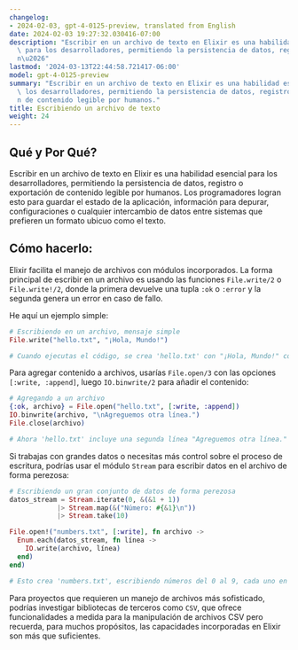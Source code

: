```yaml
---
changelog:
- 2024-02-03, gpt-4-0125-preview, translated from English
date: 2024-02-03 19:27:32.030416-07:00
description: "Escribir en un archivo de texto en Elixir es una habilidad esencial\
  \ para los desarrolladores, permitiendo la persistencia de datos, registro o exportaci\xF3\
  n\u2026"
lastmod: '2024-03-13T22:44:58.721417-06:00'
model: gpt-4-0125-preview
summary: "Escribir en un archivo de texto en Elixir es una habilidad esencial para\
  \ los desarrolladores, permitiendo la persistencia de datos, registro o exportaci\xF3\
  n de contenido legible por humanos."
title: Escribiendo un archivo de texto
weight: 24
---
```


## Qué y Por Qué?

Escribir en un archivo de texto en Elixir es una habilidad esencial para los desarrolladores, permitiendo la persistencia de datos, registro o exportación de contenido legible por humanos. Los programadores logran esto para guardar el estado de la aplicación, información para depurar, configuraciones o cualquier intercambio de datos entre sistemas que prefieren un formato ubicuo como el texto.

## Cómo hacerlo:

Elixir facilita el manejo de archivos con módulos incorporados. La forma principal de escribir en un archivo es usando las funciones `File.write/2` o `File.write!/2`, donde la primera devuelve una tupla `:ok` o `:error` y la segunda genera un error en caso de fallo.

He aquí un ejemplo simple:

```elixir
# Escribiendo en un archivo, mensaje simple
File.write("hello.txt", "¡Hola, Mundo!")

# Cuando ejecutas el código, se crea 'hello.txt' con "¡Hola, Mundo!" como contenido
```

Para agregar contenido a archivos, usarías `File.open/3` con las opciones `[:write, :append]`, luego `IO.binwrite/2` para añadir el contenido:

```elixir
# Agregando a un archivo
{:ok, archivo} = File.open("hello.txt", [:write, :append])
IO.binwrite(archivo, "\nAgreguemos otra línea.")
File.close(archivo)

# Ahora 'hello.txt' incluye una segunda línea "Agreguemos otra línea."
```

Si trabajas con grandes datos o necesitas más control sobre el proceso de escritura, podrías usar el módulo `Stream` para escribir datos en el archivo de forma perezosa:

```elixir
# Escribiendo un gran conjunto de datos de forma perezosa
datos_stream = Stream.iterate(0, &(&1 + 1))
            |> Stream.map(&("Número: #{&1}\n"))
            |> Stream.take(10)

File.open!("numbers.txt", [:write], fn archivo ->
  Enum.each(datos_stream, fn línea ->
    IO.write(archivo, línea)
  end)
end)

# Esto crea 'numbers.txt', escribiendo números del 0 al 9, cada uno en una nueva línea.
```

Para proyectos que requieren un manejo de archivos más sofisticado, podrías investigar bibliotecas de terceros como `CSV`, que ofrece funcionalidades a medida para la manipulación de archivos CSV pero recuerda, para muchos propósitos, las capacidades incorporadas en Elixir son más que suficientes.
